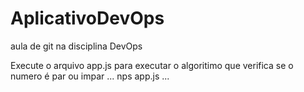 # AplicativoDevOps
aula de git na disciplina DevOps

Execute o arquivo app.js para executar o algoritimo que verifica se o numero é par ou impar
...
nps app.js
...
